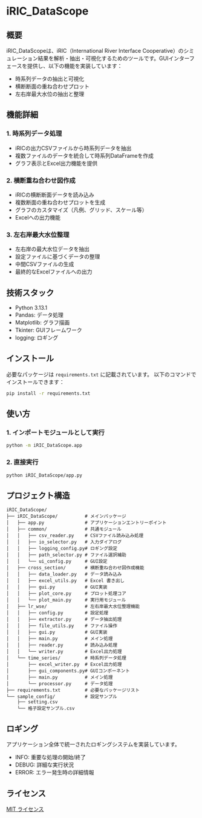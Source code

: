 # iRIC_DataScope

## 概要
iRIC_DataScopeは、iRIC（International River Interface Cooperative）のシミュレーション結果を解析・抽出・可視化するためのツールです。GUIインターフェースを提供し、以下の機能を実装しています：

- 時系列データの抽出と可視化
- 横断断面の重ね合わせプロット
- 左右岸最大水位の抽出と整理

## 機能詳細

### 1. 時系列データ処理
- iRICの出力CSVファイルから時系列データを抽出
- 複数ファイルのデータを統合して時系列DataFrameを作成
- グラフ表示とExcel出力機能を提供

### 2. 横断重ね合わせ図作成
- iRICの横断断面データを読み込み
- 複数断面の重ね合わせプロットを生成
- グラフのカスタマイズ（凡例、グリッド、スケール等）
- Excelへの出力機能

### 3. 左右岸最大水位整理
- 左右岸の最大水位データを抽出
- 設定ファイルに基づくデータの整理
- 中間CSVファイルの生成
- 最終的なExcelファイルへの出力

## 技術スタック
- Python 3.13.1
- Pandas: データ処理
- Matplotlib: グラフ描画
- Tkinter: GUIフレームワーク
- logging: ロギング

## インストール
必要なパッケージは `requirements.txt` に記載されています。
以下のコマンドでインストールできます：
```bash
pip install -r requirements.txt
```

## 使い方

### 1. インポートモジュールとして実行
```bash
python -m iRIC_DataScope.app
```

### 2. 直接実行
```bash
python iRIC_DataScope/app.py
```

## プロジェクト構造
```
iRIC_DataScope/
├── iRIC_DataScope/          # メインパッケージ
│   ├── app.py               # アプリケーションエントリーポイント
│   ├── common/              # 共通モジュール
│   │   ├── csv_reader.py    # CSVファイル読み込み処理
│   │   ├── io_selector.py   # 入力ダイアログ
│   │   ├── logging_config.py# ロギング設定
│   │   ├── path_selector.py # ファイル選択補助
│   │   └── ui_config.py     # GUI設定
│   ├── cross_section/       # 横断重ね合わせ図作成機能
│   │   ├── data_loader.py   # データ読み込み
│   │   ├── excel_utils.py   # Excel 書き出し
│   │   ├── gui.py           # GUI実装
│   │   ├── plot_core.py     # プロット処理コア
│   │   └── plot_main.py     # 実行用モジュール
│   ├── lr_wse/              # 左右岸最大水位整理機能
│   │   ├── config.py        # 設定処理
│   │   ├── extractor.py     # データ抽出処理
│   │   ├── file_utils.py    # ファイル操作
│   │   ├── gui.py           # GUI実装
│   │   ├── main.py          # メイン処理
│   │   ├── reader.py        # 読み込み処理
│   │   └── writer.py        # Excel出力処理
│   └── time_series/         # 時系列データ処理
│       ├── excel_writer.py  # Excel出力処理
│       ├── gui_components.py# GUIコンポーネント
│       ├── main.py          # メイン処理
│       └── processor.py     # データ処理
├── requirements.txt         # 必要なパッケージリスト
└── sample_config/           # 設定サンプル
    ├── setting.csv
    └── 格子設定サンプル.csv
```

## ロギング
アプリケーション全体で統一されたロギングシステムを実装しています。
- INFO: 重要な処理の開始/終了
- DEBUG: 詳細な実行状況
- ERROR: エラー発生時の詳細情報

## ライセンス
[MIT ライセンス](LICENSE) 
